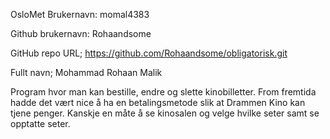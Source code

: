 OsloMet Brukernavn: momal4383

Github brukernavn: Rohaandsome

GitHub repo URL; https://github.com/Rohaandsome/obligatorisk.git

Fullt navn; Mohammad Rohaan Malik

Program hvor man kan bestille, endre og slette kinobilletter. From fremtida hadde det vært nice å ha en betalingsmetode slik at Drammen Kino kan tjene penger. 
Kanskje en måte å se kinosalen og velge hvilke seter samt se opptatte seter.
